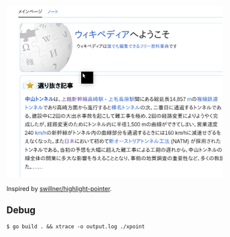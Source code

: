 ![](demo.gif)

Inspired by [swillner/highlight-pointer](https://github.com/swillner/highlight-pointer).

## Debug

```shell
$ go build . && xtrace -o output.log ./xpoint
```
